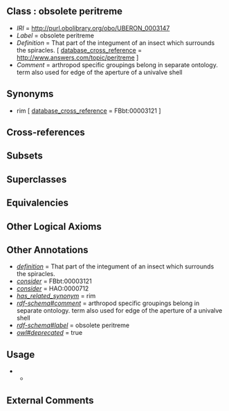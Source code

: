 
## Class : obsolete peritreme

 * *IRI* = http://purl.obolibrary.org/obo/UBERON_0003147
 * *Label* = obsolete peritreme
 * *Definition* = That part of the integument of an insect which surrounds the spiracles. [ [database_cross_reference](../../ef/oboInOwl#hasDbXref.md) = http://www.answers.com/topic/peritreme ]
 * *Comment* = arthropod specific groupings belong in separate ontology. term also used for edge of the aperture of a univalve shell

## Synonyms

 * rim [ [database_cross_reference](../../ef/oboInOwl#hasDbXref.md) = FBbt:00003121 ]

## Cross-references


## Subsets


## Superclasses


## Equivalencies


## Other Logical Axioms


## Other Annotations

 * *[definition](../../IAO/15/IAO_0000115.md)* = That part of the integument of an insect which surrounds the spiracles.
 * *[consider](../../er/oboInOwl#consider.md)* = FBbt:00003121
 * *[consider](../../er/oboInOwl#consider.md)* = HAO:0000712
 * *[has_related_synonym](../../ym/oboInOwl#hasRelatedSynonym.md)* = rim
 * *[rdf-schema#comment](../../nt/rdf-schema#comment.md)* = arthropod specific groupings belong in separate ontology. term also used for edge of the aperture of a univalve shell
 * *[rdf-schema#label](../../el/rdf-schema#label.md)* = obsolete peritreme
 * *[owl#deprecated](../../ed/owl#deprecated.md)* = true

## Usage

 * -

## External Comments

